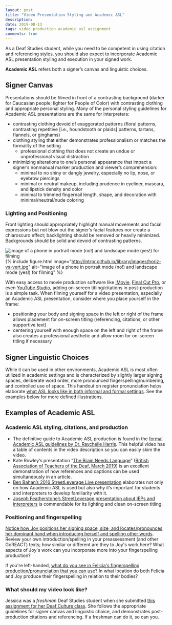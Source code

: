 ```yaml
---
layout: post
title: "Video Presentation Styling and Academic ASL"
description:
date: 2019-08-13
tags: video production academic asl assignment
comments: true
---
```


As a Deaf Studies student, while you need to be competent in using citation and referencing styles, you should also expect to incorporate Academic ASL presentation styling and execution in your signed work.

**Academic ASL** refers both a signer’s canvas and linguistic choices.

## Signer Canvas

Presentations should be filmed in front of a contrasting background (darker for Caucasian people; lighter for People of Color) with contrasting clothing and appropriate personal styling. Many of the personal styling guidelines for Academic ASL presentations are the same for interpreters:

* contrasting clothing devoid of exaggerated patterns (floral patterns, contrasting repetitive [i.e., houndstooth or plaids] patterns, tartans, flannels, or ginghams)
* clothing styling that either demonstrates professionalism or matches the formality of the setting
	* professional clothing that does not create an undue or unprofessional visual distraction
* minimizing alterations to one’s personal appearance that impact a signer’s nonmanual marker production and viewer’s comprehension:
	* minimal to no shiny or dangly jewelry, especially no lip, nose, or eyebrow piercings
	* minimal or neutral makeup, including prudence in eyeliner, mascara, and lipstick density and color
	* minimal to trimmed fingernail length, shape, and decoration with minimal/neutral/nude coloring

### Lighting and Positioning
Front lighting should appropriately highlight manual movements and facial expressions but not blow out the signer’s facial features nor create a chiaroscuro effect; backlighting should be removed or heavily minimized. Backgrounds should be solid and devoid of contrasting patterns.

![image of a phone in portrait mode (no!) and landscape mode (yes!) for filming](http://intrpr.github.io/library/images/horiz-vs-vert.jpg)
{% include figure.html image="http://intrpr.github.io/library/images/horiz-vs-vert.jpg" alt="image of a phone in portrait mode (no!) and landscape mode (yes!) for filming" %}

With easy access to movie production software like [iMovie](https://www.apple.com/imovie), [Final Cut Pro](https://www.apple.com/final-cut-pro), or even [YouTube Studio](https://studio.youtube.com), adding on-screen titling/citations in post-production is a simple task. When filming yourself for a video presentation, especially an Academic ASL presentation, consider where you place yourself in the frame:

* positioning your body and signing space in the left or right of the frame allows placement for on-screen titling (referencing, citations, or other supportive text)
* centering yourself with enough space on the left and right of the frame also creates a professional aesthetic and allow room for on-screen titling if necessary

## Signer Linguistic Choices
While it can be used in other environments, Academic ASL is most often utilized in academic settings and is characterized by slightly larger signing spaces, deliberate word order, more pronounced fingerspelling/numbering, and controlled use of space. This handout on register pronunciation helps elaborate [what ASL looks like in both informal and formal settings](http://intrpr.info/library/stringham-understanding-register-formality.pdf). See the examples below for more defined illustrations.

## Examples of Academic ASL

### Academic ASL styling, citations, and production
* The definitive guide to Academic ASL production is found in the [formal Academic ASL guidelines by Dr. Raychelle Harris](https://www.youtube.com/watch?v=VX18-4m-EN0). This helpful video has a table of contents in the video description so you can easily skim the video.
* Kate Rowley’s presentation “[The Brain Needs Language](https://www.youtube.com/watch?v=bV7QD2NOS24)” ([British Association of Teachers of the Deaf, March 2019](https://www.batod.org.uk/wp-content/uploads/2019/01/mar19.pdf)) is an excellent demonstration of how references and captions can be used simultaneously in an article.
* [Ben Bahan’s 2016 StreetLeverage Live presentation](https://www.youtube.com/watch?v=8YEEZZpR3Tk) elaborates not only on how Academic ASL is used but also why it’s important for students and interpreters to develop familiarity with it.
* [Joseph Featherstone’s StreetLeverage presentation about IEPs and interpreters](https://www.youtube.com/watch?v=jD6S9ZtUQLQ) is commendable for its lighting and clean on-screen titling.

### Positioning and fingerspelling
[Notice how Joy positions her signing space, size, and locates/pronounces her dominant hand when introducing herself and spelling other words](https://www.youtube.com/watch?v=OiPIiUid2ck). Review your own introduction/spelling in your preassessment (and other GoREACT) texts; how similar or different are they to Joy's work here? What aspects of Joy's work can you incorporate more into your fingerspelling production?

If you're left-handed, [what do you see in Felicia's fingerspelling production/pronunciation that you can use](https://www.youtube.com/watch?v=hS4f1BZ6EcA)? In what location do both Felicia and Joy produce their fingerspelling in relation to their bodies?

### What should my video look like?
Jessica was a *freshman* Deaf Studies student when she submitted [this assignment for her Deaf Culture class](https://www.youtube.com/watch?v=gXr9HiU5LIU). She follows the appropriate guidelines for signer canvas and linguistic choice, and demonstrates post-production citations and referencing. If a freshman can do it, so can you.